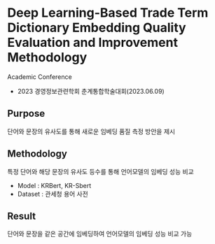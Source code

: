 # Deep Learning-Based Trade Term Dictionary Embedding Quality Evaluation and Improvement Methodology
Academic Conference
    
  - 2023 경영정보관련학회 춘계통합학술대회(2023.06.09)

## Purpose
단어와 문장의 유사도를 통해 새로운 임베딩 품질 측정 방안을 제시

## Methodology
특정 단어와 해당 문장의 유사도 등수를 통해 언어모델의 임베딩 성능 비교
	
  - Model : KRBert, KR-Sbert
  - Dataset : 관세청 용어 사전
## Result
단어와 문장을 같은 공간에 임베딩하여 언어모델의 임베딩 성능 비교 가능
